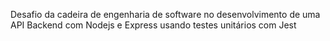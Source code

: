 Desafio da cadeira de engenharia de software no desenvolvimento de uma API Backend com Nodejs e Express usando testes unitários com Jest
